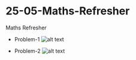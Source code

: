 # 25-05-Maths-Refresher
Maths Refresher

* Problem-1
![alt text](https://github.com/bytebangalore-cohort21/25-05-Maths-Refresher/blob/master/Screenshot%20from%202019-05-25%2010-28-03.png "Problem -1 for Maths Refresher")


* Problem-2
![alt text](https://github.com/bytebangalore-cohort21/25-05-Maths-Refresher/blob/master/Screenshot%20from%202019-05-25%2010-29-10.png "Problem -1 for Maths Refresher")

